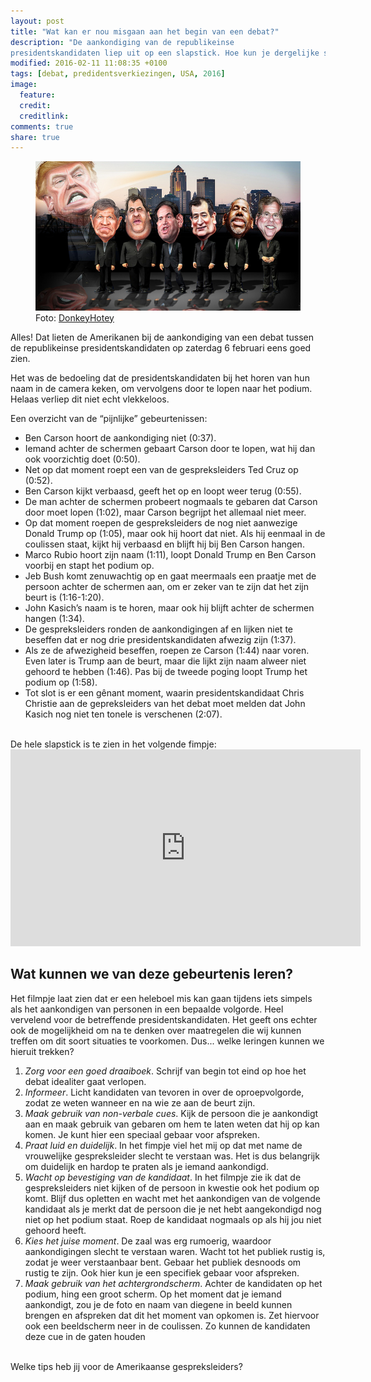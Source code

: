 ```yaml
---
layout: post
title: "Wat kan er nou misgaan aan het begin van een debat?"
description: "De aankondiging van de republikeinse
presidentskandidaten liep uit op een slapstick. Hoe kun je dergelijke situaties voorkomen?"
modified: 2016-02-11 11:08:35 +0100
tags: [debat, predidentsverkiezingen, USA, 2016]
image:
  feature: 
  credit: 
  creditlink: 
comments: true
share: true
---
```


<figure>
<img src="/images/karikatuur-republikeinse-kandidaten.jpg" alt="De
republikeinse presidentskandidaten (karikatuur)">
<figcaption>Foto: <a href="http://bit.ly/1PEGOPL">DonkeyHotey
</a></figcaption>
</figure>

Alles! Dat lieten de Amerikanen bij de aankondiging van een debat tussen de republikeinse presidentskandidaten op zaterdag 6 februari eens goed zien.

Het was de bedoeling dat de presidentskandidaten bij het horen van hun naam in de camera keken, om vervolgens door te lopen naar het podium. Helaas verliep dit niet echt vlekkeloos. 

Een overzicht van de “pijnlijke” gebeurtenissen:

<ul>
<li>Ben Carson hoort de aankondiging niet (0:37).</li>
<li>Iemand achter de schermen gebaart Carson door te lopen, wat hij dan ook voorzichtig doet (0:50).</li>
<li>Net op dat moment roept een van de gespreksleiders Ted Cruz op (0:52).</li>
<li>Ben Carson kijkt verbaasd, geeft het op en loopt weer terug (0:55).</li>
<li>De man achter de schermen probeert nogmaals te gebaren dat Carson door moet lopen (1:02), maar Carson begrijpt het allemaal niet meer.</li>
<li>Op dat moment roepen de gespreksleiders de nog niet aanwezige Donald Trump op (1:05), maar ook hij hoort dat niet. Als hij eenmaal in de coulissen staat, kijkt hij verbaasd en blijft hij bij Ben Carson hangen.</li> 
<li>Marco Rubio hoort zijn naam (1:11), loopt Donald Trump en Ben Carson voorbij en stapt het podium op.</li> 
<li>Jeb Bush komt zenuwachtig op en gaat meermaals een praatje met de persoon achter de schermen aan, om er zeker van te zijn dat het zijn beurt is (1:16-1:20).</li>
<li>John Kasich’s naam is te horen, maar ook hij blijft achter de schermen hangen (1:34).</li>
<li>De gespreksleiders ronden de aankondigingen af en lijken niet te beseffen dat er nog drie presidentskandidaten afwezig zijn (1:37).</li>
<li>Als ze de afwezigheid beseffen, roepen ze Carson (1:44) naar
voren. Even later is Trump aan de beurt, maar die lijkt zijn naam alweer niet gehoord te hebben (1:46). Pas bij de tweede poging loopt Trump het podium op (1:58).</li>
<li>Tot slot is er een gênant moment, waarin presidentskandidaat Chris Christie aan de gepreksleiders van het debat moet melden dat John Kasich nog niet ten tonele is verschenen (2:07).</li>
</ul>

<br>
De hele slapstick is te zien in het volgende fimpje:

<iframe width="560" height="315"
src="https://www.youtube.com/embed/gFfl74N0DAU" frameborder="0"
allowfullscreen></iframe>


<h2>Wat kunnen we van deze gebeurtenis leren?</h2>
Het filmpje laat zien dat er een heleboel mis kan gaan tijdens iets
simpels als het aankondigen van personen in een bepaalde
volgorde. Heel vervelend voor de betreffende
presidentskandidaten. Het geeft ons echter ook de mogelijkheid om na
te denken over maatregelen die wij kunnen treffen om dit soort
situaties te voorkomen. Dus... welke leringen kunnen we hieruit
trekken?

<ol>
<li><em>Zorg voor een goed draaiboek</em>. Schrijf van begin tot eind op hoe
het debat idealiter gaat verlopen.</li>
<li><em>Informeer</em>. Licht kandidaten van tevoren in over de
oproepvolgorde, zodat ze weten wanneer en na wie ze aan de beurt zijn.</li>
<li><em>Maak gebruik van non-verbale cues</em>. Kijk de persoon die je
aankondigt aan en maak gebruik van gebaren om hem te laten weten dat
hij op kan komen. Je kunt hier een speciaal gebaar voor afspreken.</li>
<li><em>Praat luid en duidelijk</em>. In het fimpje viel het mij op dat met name de vrouwelijke
gespreksleider slecht te verstaan was. Het is dus belangrijk om
duidelijk en hardop te praten als je iemand aankondigd. </li>
<li><em>Wacht op bevestiging van de kandidaat</em>. In het filmpje zie ik dat
de gespreksleiders niet kijken of de persoon in kwestie ook het podium
op komt. Blijf dus opletten en wacht met het aankondigen van de
volgende kandidaat als je merkt
dat de persoon die je net hebt aangekondigd nog niet op het podium
staat. Roep de kandidaat nogmaals op als hij jou niet gehoord
heeft. </li>
<li><em>Kies het juise moment</em>. De zaal was erg rumoerig, waardoor
aankondigingen slecht te verstaan waren. Wacht tot het publiek rustig
is, zodat je weer verstaanbaar bent. Gebaar het publiek desnoods om
rustig te zijn. Ook hier kun je een specifiek gebaar voor
afspreken.</li>
<li><em>Maak gebruik van het achtergrondscherm</em>. Achter de kandidaten op
het podium, hing een groot scherm. Op het moment dat je iemand
aankondigt, zou je de foto en naam van diegene in beeld kunnen brengen
en
afspreken dat dit het moment van opkomen is. Zet hiervoor ook een
beeldscherm neer in de coulissen. Zo kunnen de kandidaten deze cue in
de gaten houden</li> 
</ol>

<br>
Welke tips heb jij voor de Amerikaanse gespreksleiders?

